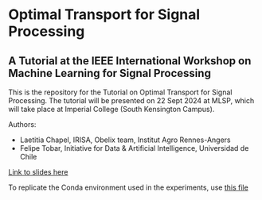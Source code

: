 # Optimal Transport for Signal Processing
## A Tutorial at the IEEE International Workshop on Machine Learning for Signal Processing

This is the repository for the Tutorial on Optimal Transport for Signal Processing. The tutorial will be presented on 22 Sept 2024 at MLSP, which will take place at Imperial College (South Kensington Campus). 

Authors: 
- Laetitia Chapel, IRISA, Obelix team, Institut Agro Rennes-Angers
- Felipe Tobar, Initiative for Data & Artificial Intelligence, Universidad de Chile

[Link to slides here](https://github.com/felipe-tobar/OT-tutorial-MLSP-2024/blob/main/slides/presentation.pdf)

To replicate the Conda environment used in the experiments, use [this file](https://github.com/felipe-tobar/OT-tutorial-MLSP-2024/blob/main/slides/presentation.pdf)

